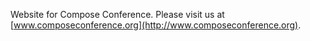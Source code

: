 Website for Compose Conference. Please visit us at [www.composeconference.org](http://www.composeconference.org).
